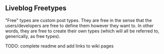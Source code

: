 ## Liveblog Freetypes
"Free" types are custom post types. They are free in the sense that the users/developers are free to define them however they want to. In other words, they are free to create their own types (which will all be referred to, generically, as free types).

TODO: complete readme and add links to wiki pages
